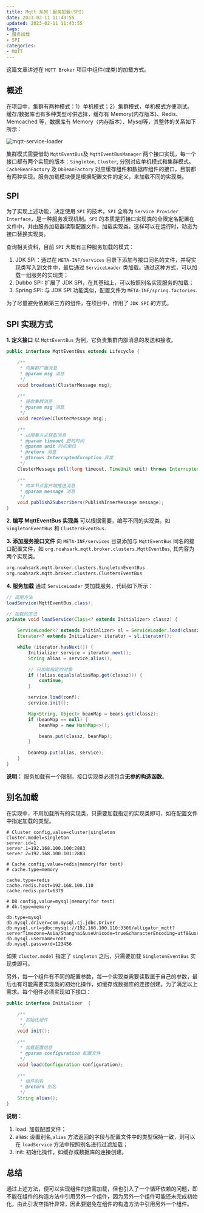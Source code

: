 ```yaml
---
title: Mqtt 系列：服务加载(SPI)
date: 2023-02-11 11:43:55
updated: 2023-02-11 11:43:55
tags:
- 服务加载
- SPI
categories:
- MQTT
---
```

这篇文章讲述在 `MQTT Broker` 项目中组件(或类)的加载方式。

<!-- more -->

## 概述

在项目中，集群有两种模式：1）单机模式；2）集群模式，单机模式方便测试。缓存/数据库也有多种类型可供选择，缓存有 Memory(内存版本)、Redis、Memcached 等，数据库有 Memory（内存版本）、Mysql等，其整体的关系如下所示：

![mqtt-service-loader](/images/mqtt/mqtt-service-loader.jpg "mqtt-service-loader")

集群模式需要借助 `MqttEventBus`及 `MqttEventBusManager` 两个接口实现，每一个接口都有两个实现的版本：`Singleton`, `Cluster`, 分别对应单机模式和集群模式。`CacheBeanFactory` 及 `DbBeanFactory` 对应缓存组件和数据库组件的接口，目前都有两种实现。服务加载模块便是根据配置文件的定义，来加载不同的实现类。

## SPI

为了实现上述功能，决定使用 `SPI` 的技术。`SPI` 全称为 `Service Provider Interface`，是一种服务发现机制。`SPI` 的本质是将接口实现类的全限定名配置在文件中，并由服务加载器读取配置文件，加载实现类。这样可以在运行时，动态为接口替换实现类。

查询相关资料，目前 `SPI` 大概有三种服务加载的模式：
1. JDK SPI：通过在 `META-INF/services` 目录下添加与接口同名的文件，并将实现类写入到文件中，最后通过 `ServiceLoader` 类加载。通过这种方式，可以加载一组服务的实现类；
2. Dubbo SPI: 扩展了 JDK SPI，在其基础上，可以按照别名实现服务的加载；
3. Spring SPI: 与 JDK SPI 功能类似，配置文件为 `META-INF/spring.factories`.

为了尽量避免依赖第三方的组件，在项目中，作用了 `JDK SPI` 的方式。

## SPI 实现方式

**1. 定义接口**
以 `MqttEventBus` 为例，它负责集群内部消息的发送和接收。

```java
public interface MqttEventBus extends Lifecycle {

    /**
     * 向集群广播消息
     * @param msg 消息
     */
    void broadcast(ClusterMessage msg);

    /**
     * 接收集群消息
     * @param msg 消息
     */
    void receive(ClusterMessage msg);

    /**
     * 以阻塞方式获取消息
     * @param timeout 超时时间
     * @param unit 时间单位
     * @return 消息
     * @throws InterruptedException 异常
     */
    ClusterMessage poll(long timeout, TimeUnit unit) throws InterruptedException;

    /**
     * 向本节点客户端推送消息
     * @param message 消息
     */
    void publish2Subscribers(PublishInnerMessage message);
}
```

**2. 编写 MqttEventBus 实现类**
可以根据需要，编写不同的实现类，如 `SingletonEventBus` 和 `ClustersEventBus`.

**3. 添加服务接口文件**
向 `META-INF/services` 目录添加与 `MqttEventBus` 同名的接口配置文件，如 `org.noahsark.mqtt.broker.clusters.MqttEventBus`, 其内容为两个实现类。
```txt
org.noahsark.mqtt.broker.clusters.SingletonEventBus
org.noahsark.mqtt.broker.clusters.ClustersEventBus
```

**4. 服务加载**
通过 `ServiceLoader` 类加载服务，代码如下所示：
```java
// 调用方法
loadService(MqttEventBus.class);

// 加载的方法
private void loadService(Class<? extends Initializer> classz) {

    ServiceLoader<? extends Initializer> sl = ServiceLoader.load(classz);
    Iterator<? extends Initializer> iterator = sl.iterator();

    while (iterator.hasNext()) {
        Initializer service = iterator.next();
        String alias = service.alias();

        // 只加载指定的对象
        if (!alias.equals(aliasMap.get(classz))) {
            continue;
        }

        service.load(conf);
        service.init();

        Map<String, Object> beanMap = beans.get(classz);
        if (beanMap == null) {
            beanMap = new HashMap<>();

            beans.put(classz, beanMap);
        }

        beanMap.put(alias, service);
    }
}
```

**说明：**
服务加载有一个限制，接口实现类必须包含**无参的构造函数**。

## 别名加载

在实现中，不用加载所有的实现类，只需要加载指定的实现类即可，如在配置文件中指定加载的类型。
```properties
# Cluster config,value=cluster|singleton
cluster.model=singleton
server.id=1
server.1=192.168.100.100:2883
server.2=192.168.100.101:2883

# Cache config,value=redis|memory(for test)
# cache.type=memory

cache.type=redis
cache.redis.host=192.168.100.110
cache.redis.port=6379

# DB config,value=mysql|memory(for test)
# db.type=memory

db.type=mysql
db.mysql.driver=com.mysql.cj.jdbc.Driver
db.mysql.url=jdbc:mysql://192.168.100.110:3306/alligator_mqtt?serverTimezone=Asia/Shanghai&useUnicode=true&characterEncoding=utf8&useSSL=false
db.mysql.username=root
db.mysql.password=123456
```

如果 `cluster.model` 指定了 `singleton` 之后，只需要加载 `SingletonEventBus` 实现类即可。

另外，每一个组件有不同的配置参数，每一个实现类需要读取属于自己的参数，最后也有可能需要实现类的初始化操作，如缓存或数据库的连接创建。为了满足以上需求。每个组件必须实现如下接口：
```java
public interface Initializer  {

    /**
     * 初始化组件
     */
    void init();

    /**
     * 加载配置信息
     * @param configuration 配置文件
     */
    void load(Configuration configuration);

    /**
     * 组件别名
     * @return 别名
     */
    String alias();
}
```

**说明：**
1. load: 加载配置文件；
2. alias: 设置别名,`alias` 方法返回的字段与配置文件中的类型保持一致，则可以在 `loadService` 方法中按照别名进行过滤加载；
3. init: 初始化操作，如缓存或数据库的连接创建。

## 总结

通过上述方法，便可以实现组件的按需加载，但也引入了一个循环依赖的问题，即不能在组件的构造方法中引用另外一个组件，因为另外一个组件可能还未完成初始化，由此引发空指针异常，因此要避免在组件的构造方法中引用另外一个组件。




